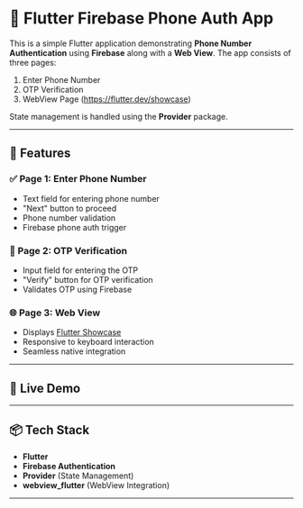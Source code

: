 # 📱 Flutter Firebase Phone Auth App

This is a simple Flutter application demonstrating **Phone Number Authentication** using **Firebase** along with a **Web View**. The app consists of three pages:

1. Enter Phone Number  
2. OTP Verification  
3. WebView Page (https://flutter.dev/showcase)

State management is handled using the **Provider** package.

---

## 🔧 Features

### ✅ Page 1: Enter Phone Number
- Text field for entering phone number
- "Next" button to proceed
- Phone number validation
- Firebase phone auth trigger

### 🔐 Page 2: OTP Verification
- Input field for entering the OTP
- "Verify" button for OTP verification
- Validates OTP using Firebase

### 🌐 Page 3: Web View
- Displays [Flutter Showcase](https://flutter.dev/showcase)
- Responsive to keyboard interaction
- Seamless native integration

---

## 🚀 Live Demo



---

## 📦 Tech Stack

- **Flutter**
- **Firebase Authentication**
- **Provider** (State Management)
- **webview_flutter** (WebView Integration)

---

